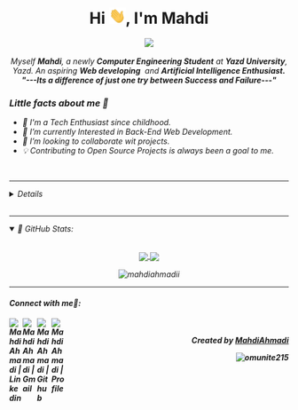 <h1 align="center">Hi <img src="https://raw.githubusercontent.com/ABSphreak/ABSphreak/master/gifs/Hi.gif" width="30px">, I'm Mahdi</h1>
<p align="center">
  <a href="https://github.com/Ratheshan03/readme-typing-svg"><img src="https://readme-typing-svg.herokuapp.com?lines=Computer+Engineering+Student;Aspiring+Learner&center=true&width=500&height=50"></a>
</p>

<p align="center">
  <em>
    Myself <b>Mahdi</b>, a newly <b>Computer Engineering Student</b> at <b>Yazd University</b>, Yazd.
    An aspiring <b>Web developing</b>&nbsp;&nbsp;and <b> Artificial Intelligence Enthusiast.</b> 
  <br>
  <b><i>"---Its a difference of just one try between Success and Failure---"</i></b>
</p>

<h3>Little facts about me 🧑</h3>

- 🧞 I'm a Tech Enthusiast since childhood.
- 🔭 I’m currently Interested in Back-End Web Development.
- 👯 I’m looking to collaborate wit projects.
- 💡 Contributing to Open Source Projects is always been a goal to me.
<br>

---

<details>
<!-- <summary>
  ✨ Tech stack currently using:
</summary>
   <br>
<code><a href="https://www.oracle.com/java/" target="_blank"><img height="30" src="https://www.vectorlogo.zone/logos/java/java-icon.svg"></a></code>
<code><a href="https://www.javascript.com/" target="_blank"><img height="30" src="https://raw.githubusercontent.com/devicons/devicon/master/icons/javascript/javascript-plain.svg"></a></code>
<code><a href="https://www.w3schools.com/html/" target="_blank"><img height="30" src="https://www.vectorlogo.zone/logos/w3_html5/w3_html5-icon.svg"></a></code>
<code><a href="https://www.w3schools.com/css/" target="_blank"><img height="30" src="https://raw.githubusercontent.com/devicons/devicon/master/icons/css3/css3-original.svg"></a></code>
<code><a href="https://getbootstrap.com/" target="_blank"><img height="30" src="https://upload.wikimedia.org/wikipedia/commons/thumb/b/b2/Bootstrap_logo.svg/512px-Bootstrap_logo.svg.png?20210507000024"></a></code>
<code><a href="https://git-scm.com/" target="_blank"><img height="30" src="https://www.vectorlogo.zone/logos/git-scm/git-scm-icon.svg"></a></code>
<code><a href="" target="_blank"><img height="30" src="https://nodered.org/about/resources/media/node-red-icon.png"></a></code>
<code><a href="" target="_blank"><img height="30" src="https://cdn.icon-icons.com/icons2/159/PNG/256/arduino_22429.png"></a></code>
<code><a href="" target="_blank"><img height="30" src="https://cdn.worldvectorlogo.com/logos/c-1.svg"></code>
  <code><a href="" target="_blank"><img height="30" src="https://img.icons8.com/?size=50&id=40669&format=png"></code>
</details>
<br>

<details>
  
<!--<summary>
  🌱 Looking forward to learn:
</summary>
<br>
<code><a href="https://reactnative.dev/" target="_blank"><img height="30" src="https://www.vectorlogo.zone/logos/reactjs/reactjs-icon.svg"></a></code>
<code><a href="" terget="_blank"><img height="30" src="https://cdn.icon-icons.com/icons2/1381/PNG/512/mysqlworkbench_93532.png"></a> </code>
<code><a href="" terget="_blank"><img height="30" src="https://www.svgrepo.com/show/353657/django-icon.svg"></a> </code>
<code><a href="" terget="_blank"><img height="30" src="https://upload.wikimedia.org/wikipedia/commons/thumb/9/9e/UbuntuCoF.svg/768px-UbuntuCoF.svg.png"></a> </code>
<code><a href="" terget="_blank"><img height="30" src="https://upload.wikimedia.org/wikipedia/commons/thumb/9/98/WordPress_blue_logo.svg/768px-WordPress_blue_logo.svg.png"></a> </code> -->
<!-- <code><a href="" terget="_blank"><img height="30" src=""></a> </code> -->

</details>
<br>

---

<details open="">
<summary>
 📔 GitHub Stats:
</summary>
<br>
<p align="center">
  <a href="https://github.com/mahdiahmadii">
    <img align="center"  height="175px" src="https://github-readme-stats.vercel.app/api?username=mahdiahmadii&show_icons=true&hide_border=true&title_color=94b4a4&amp&icon_color=FFFFFF&amp&text_color=FFFFFF&amp&bg_color=000000&count_private=true&include_all_commits=true"/>
  </a>
  <a href="https://github.com/mahdiahmadii">
    <img align="center" height="175px"  src="https://github-readme-stats.vercel.app/api/top-langs/?username=mahdiahmadii&text_color=FFFFFF&bg_color=000000&title_color=94b4a4&langs_count=15&layout=compact&hide_border=true" />
  </a>
</p>
  <p align="center"><img align="center" src="https://github-readme-streak-stats.herokuapp.com/?user=mahdiahmadii&text_color=FFFFFF&bg_color=000000&title_color=94b4a4&langs_count=15&layout=compact&hide_border=true" alt="mahdiahmadii" /></p>
</details>

---

<h4> Connect with me🤝: <h4>
  </hr>
  <a href="https://www.linkedin.com/in/mahdi-ahmadii/">
   <img align="left" alt=" MahdiAhmadi | Linkedin" width="24px" src="https://www.vectorlogo.zone/logos/linkedin/linkedin-icon.svg" />
  </a>
  <a href="mahdi2002ahmadi82@gmail.com">
    <img align="left" alt="MahdiAhmadi | Gmail" width="26px" src="https://www.vectorlogo.zone/logos/gmail/gmail-icon.svg" />
  </a>
   <a href="https://github.com/mahdiahmadii">
    <img align="left" alt="MahdiAhmadi | Github" width="26px" src="https://www.vectorlogo.zone/logos/github/github-tile.svg" />
  </a>
  <a href="https://mahdiahmadiprofile.ir/">
    <img align="left" alt="MahdiAhmadi | Profile" width="26px" src="https://toppng.com/uploads/preview/web-png-jpg-transparent-stock-website-icon-blue-11563644926reanjnmk6x.png" />
  </a>
  <br>
  
<p align="right" > Created by <a href="https://github.com/mahdiahmadii">MahdiAhmadi</a></p>
<p align="right" > <img src="https://komarev.com/ghpvc/?username=mahdiahmadii&label=Profile%20views&color=0e75b6&style=flat" alt="omunite215" /> </p>

